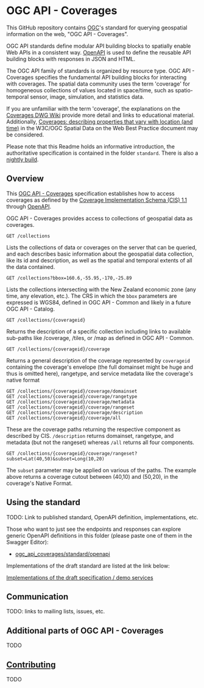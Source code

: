 # OGC API - Coverages

This GitHub repository contains [OGC](http://opengeospatial.org)'s
standard for querying geospatial information on the web, "OGC API - Coverages".

OGC API standards define modular API building blocks to spatially enable Web
APIs in a consistent way. [OpenAPI](http://openapis.org) is used to define the
reusable API building blocks with responses in JSON and HTML.

The OGC API family of standards is organized by resource type. OGC API -
Coverages specifies the fundamental API building blocks for interacting with
coverages. The spatial data community uses the term 'coverage' for homogeneous
collections of values located in space/time, such as spatio-temporal sensor,
image, simulation, and statistics data.

If you are unfamiliar with the term 'coverage', the explanations on
the [Coverages DWG Wiki](http://myogc.org/go/coveragesDWG) provide more detail and links to educational material.
Additionally, [Coverages: describing properties that vary with location (and time)](https://www.w3.org/TR/sdw-bp/#coverages)
in the W3C/OGC Spatial Data on the Web Best Practice document may be considered.

Please note that this Readme holds an informative introduction, the
authoritative specification is contained in the folder `standard`. There is also
a [nightly build](http://docs.opengeospatial.org/DRAFTS/19-087.html).

## Overview

This [OGC API - Coverages](https://github.com/opengeospatial/ogc_api_coverages) specification establishes how to access coverages as defined by the [Coverage Implementation Schema (CIS) 1.1](http://docs.opengeospatial.org/is/09-146r6/09-146r6.html) through [OpenAPI](https://www.openapis.org/).


OGC API - Coverages provides access to collections of geospatial data as coverages.

```
GET /collections
```

Lists the collections of data or coverages on the server that can be queried,
and each describes basic information about the geospatial data collection,
like its id and description, as well as the spatial and temporal extents of all
the data contained.

```
GET /collections?bbox=160.6,-55.95,-170,-25.89
```

Lists the collections intersecting with the New Zealand economic zone (any
time, any elevation, etc.). The CRS in which the `bbox` parameters are
expressed is WGS84, defined in OGC API - Common and likely in a future OGC
API - Catalog.

```
GET /collections/{coverageid}
```

Returns the description of a specific collection including links to available
sub-paths like /coverage, /tiles, or /map as defined in OGC API - Common.

```
GET /collections/{coverageid}/coverage
```

Returns a general description of the coverage represented by `coverageid`
containing the coverage's envelope (the full domainset might be huge and
thus is omitted here), rangetype, and service metadata like the coverage's
native format

```
GET /collections/{coverageid}/coverage/domainset
GET /collections/{coverageid}/coverage/rangetype
GET /collections/{coverageid}/coverage/metadata
GET /collections/{coverageid}/coverage/rangeset
GET /collections/{coverageid}/coverage/description
GET /collections/{coverageid}/coverage/all
```

These are the coverage paths returning the respective component as described
by CIS. `/description` returns domainset, rangetype, and metadata (but not the
rangeset) whereas `/all` returns all four components.

```
GET /collections/{coverageid}/coverage/rangeset?subset=Lat(40,50)&subset=Long(10,20)
```

The `subset` parameter may be applied on various of the paths. The example
above returns a coverage cutout between (40,10) and (50,20), in the
coverage's Native Format.

## Using the standard

TODO: Link to published standard, OpenAPI definition, implementations, etc.

Those who want to just see the endpoints and responses can explore generic
OpenAPI definitions in this folder (please paste one of them in the Swagger Editor):

* [ogc_api_coverages/standard/openapi](https://github.com/opengeospatial/ogc_api_coverages/tree/master/standard/openapi)

Implementations of the draft standard are listed at the link below:

[Implementations of the draft specification / demo services](https://github.com/opengeospatial/ogc_api_coverages/blob/master/implementations.adoc)

## Communication

TODO: links to mailing lists, issues, etc.

## Additional parts of OGC API - Coverages

TODO

## [Contributing](CONTRIBUTING.md)

TODO
